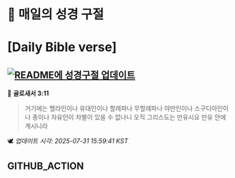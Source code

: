 # 🙏 매일의 성경 구절
# [Daily Bible verse]
## [![README에 성경구절 업데이트](https://github.com/DONGSUKA/first_test/actions/workflows/update-readme-bible.yml/badge.svg)](https://github.com/DONGSUKA/first_test/actions/workflows/update-readme-bible.yml)
<!-- START_BIBLE_VERSE -->
📖 **골로새서 3:11**
> 거기에는 헬라인이나 유대인이나 할례파나 무할례파나 야만인이나 스구디아인이나 종이나 자유인이 차별이 있을 수 없나니 오직 그리스도는 만유시요 만유 안에 계시니라

🕊️ _업데이트 시각: 2025-07-31 15:59:41 KST_
  <!-- END_BIBLE_VERSE -->
## GITHUB_ACTION

